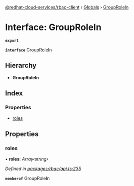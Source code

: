 [@redhat-cloud-services/rbac-client](../README.md) › [Globals](../globals.md) › [GroupRoleIn](grouprolein.md)

# Interface: GroupRoleIn

**`export`** 

**`interface`** GroupRoleIn

## Hierarchy

* **GroupRoleIn**

## Index

### Properties

* [roles](grouprolein.md#roles)

## Properties

###  roles

• **roles**: *Array‹string›*

*Defined in [packages/rbac/api.ts:235](https://github.com/RedHatInsights/javascript-clients/blob/master/packages/rbac/api.ts#L235)*

**`memberof`** GroupRoleIn
